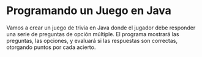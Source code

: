 # Programando un Juego en Java

Vamos a crear un juego de trivia en Java donde el jugador debe responder una serie de preguntas de opción múltiple. El programa mostrará las preguntas, las opciones, y evaluará si las respuestas son correctas, otorgando puntos por cada acierto.
